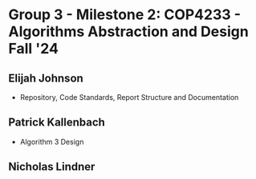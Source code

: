 # Group 3 - Milestone 2: COP4233 - Algorithms Abstraction and Design Fall '24

## Elijah Johnson
- Repository, Code Standards, Report Structure and Documentation

## Patrick Kallenbach
- Algorithm 3 Design

## Nicholas Lindner
